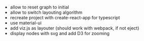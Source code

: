 - allow to reset graph to initial
- allow to switch layouting algorithm
- recreate project with create-react-app for typescript
- use material-ui
- add viz.js as layouter (should work with webpack, if not eject)
- display nodes with svg and add D3 for zooming
